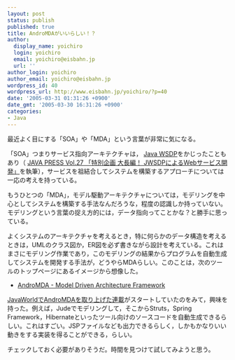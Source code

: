 ```yaml
---
layout: post
status: publish
published: true
title: AndroMDAがいいらしい！？
author:
  display_name: yoichiro
  login: yoichiro
  email: yoichiro@eisbahn.jp
  url: ''
author_login: yoichiro
author_email: yoichiro@eisbahn.jp
wordpress_id: 40
wordpress_url: http://www.eisbahn.jp/yoichiro/?p=40
date: '2005-03-31 01:31:26 +0900'
date_gmt: '2005-03-30 16:31:26 +0900'
categories:
- Java
---
```


最近よく目にする「SOA」や「MDA」という言葉が非常に気になる。

「SOA」つまりサービス指向アーキテクチャは，
[Java WSDP](http://java.sun.com/webservices/downloads/webservicespack.html)をかじったこともあり（
[JAVA PRESS Vol.27 「特別企画 大長編！ JWSDPによるWebサービス開発」](http://www.gihyo.co.jp/magazines/javapress/archive/Vol27)を執筆），サービスを祖結合してシステムを構築するアプローチについては一応の考えを持っている。

もうひとつの「MDA」，モデル駆動アーキテクチャについては，モデリングを中心としてシステムを構築する手法なんだろうな，程度の認識しか持っていない。モデリングという言葉の捉え方的には，データ指向ってことかな？と勝手に思っている。

よくシステムのアーキテクチャを考えるとき，特に何らかのデータ構造を考えるときは，UMLのクラス図か，ER図を必ず書きながら設計を考えている。これはまさにモデリング作業であり，このモデリングの結果からプログラムを自動生成してシステムを開発する手法が，どうやらMDAらしい。このことは，次のツールのトップページにあるイメージから想像した。

* [AndroMDA - Model Driven Architecture Framework](http://www.andromda.org/)

[JavaWorldでAndroMDAを取り上げた連載](http://www.javaworld.jp/magazine/-/13181.html/d/)がスタートしていたのをみて，興味を持った。例えば，Judeでモデリングして，そこからStruts，Spring Framework，Hibernateといったツール向けのソースコードを自動生成できるらしい。これはすごい。JSPファイルなども出力できるらしく，しかもかなりいい動きをする実装を得ることができる，らしい。

チェックしておく必要がありそうだ。時間を見つけて試してみようと思う。
